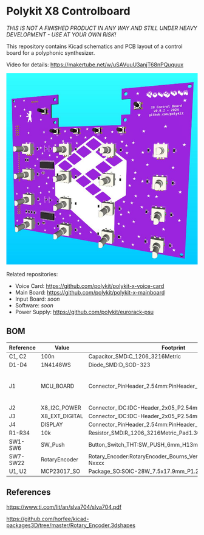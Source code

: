 # Polykit X8 Controlboard

_THIS IS NOT A FINISHED PRODUCT IN ANY WAY AND STILL UNDER HEAVY DEVELOPMENT - USE AT YOUR OWN RISK!_

This repository contains Kicad schematics and PCB layout of a control board for a polyphonic synthesizer.

Video for details: https://makertube.net/w/uSAVuuU3anjT68nPQuquux

![Polykit X8 Main Board Rendering](polykit-x-controlboard-rendering.jpg)

Related repositories:

* Voice Card: https://github.com/polykit/polykit-x-voice-card
* Main Board: https://github.com/polykit/polykit-x-mainboard
* Input Board: _soon_
* Software: _soon_
* Power Supply: https://github.com/polykit/eurorack-psu

## BOM
|Reference|Value         |Footprint                                                      |Comment                               |Qty|
|---------|--------------|---------------------------------------------------------------|--------------------------------------|---|
|C1, C2   |100n          |Capacitor_SMD:C_1206_3216Metric                                |                                      |2  |
|D1-D4    |1N4148WS      |Diode_SMD:D_SOD-323                                            |                                      |4  |
|J1       |MCU_BOARD     |Connector_PinHeader_2.54mm:PinHeader_1x16_P2.54mm_Vertical     |optional, when used as MIDI controller|1  |
|J2       |X8_I2C_POWER  |Connector_IDC:IDC-Header_2x05_P2.54mm_Vertical                 |                                      |1  |
|J3       |X8_EXT_DIGITAL|Connector_IDC:IDC-Header_2x05_P2.54mm_Vertical                 |                                      |1  |
|J4       |DISPLAY       |Connector_PinHeader_2.54mm:PinHeader_1x04_P2.54mm_Vertical     |                                      |1  |
|R1-R34   |10k           |Resistor_SMD:R_1206_3216Metric_Pad1.30x1.75mm_HandSolder       |                                      |34 |
|SW1-SW6  |SW_Push       |Button_Switch_THT:SW_PUSH_6mm_H13mm                            |                                      |6  |
|SW7-SW22 |RotaryEncoder |Rotary_Encoder:RotaryEncoder_Bourns_Vertical_PEC12R-3xxxF-Nxxxx|without switch                        |16 |
|U1, U2   |MCP23017_SO   |Package_SO:SOIC-28W_7.5x17.9mm_P1.27mm                         |                                      |2  |

## References

https://www.ti.com/lit/an/slva704/slva704.pdf

https://github.com/horfee/kicad-packages3D/tree/master/Rotary_Encoder.3dshapes
